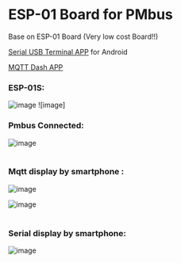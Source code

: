 # ESP-01 Board for PMbus

Base on ESP-01 Board (Very low cost Board!!) 

[Serial USB Terminal APP](https://play.google.com/store/apps/details?id=de.kai_morich.serial_usb_terminal&hl=en "https://play.google.com/store/apps/details?id=de.kai_morich.serial_usb_terminal&hl=en") for Android    <br/>

[MQTT Dash APP](https://play.google.com/store/apps/details?id=net.routix.mqttdash&hl=en
"https://play.google.com/store/apps/details?id=net.routix.mqttdash&hl=en")

 ### ESP-01S: <br/>
 
![image](https://github.com/Dafeng1980/PowerPMbusTools/raw/master/doc/esp-01s.jpg) ![image] <br/>

### Pmbus Connected:  <br/>

![image](https://github.com/Dafeng1980/PowerPMbusTools/raw/master/doc/connected.jpg)  <br/> <br/>

### Mqtt display by smartphone :  <br/>

![image](https://github.com/Dafeng1980/PowerPMbusTools/raw/master/doc/Mqtt_Phone.jpg)  

![image](https://github.com/Dafeng1980/PowerPMbusTools/raw/master/doc/pmbus_Mqtt.png)  <br/> <br/>

### Serial display by smartphone:  <br/>

![image](https://github.com/Dafeng1980/PowerPMbusTools/raw/master/doc/pmbus_Serial.png)   <br/> <br/>


